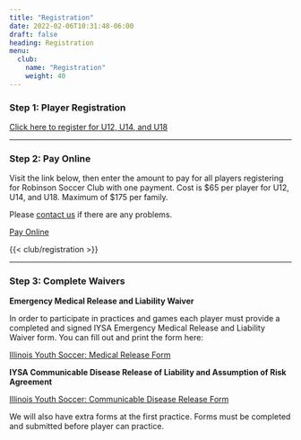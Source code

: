 ```yaml
---
title: "Registration"
date: 2022-02-06T10:31:48-06:00
draft: false
heading: Registration
menu:
  club:
    name: "Registration"
    weight: 40
---
```

### Step 1: Player Registration

[Click here to register for U12, U14, and U18](https://docs.google.com/forms/d/1acCtXPME0oO-pblii8u2UJmDLbMoO3D_AKifIt9JQk0/edit)

---

### Step 2: Pay Online

Visit the link below, then enter the amount to pay for all players registering for Robinson Soccer Club with one payment.  Cost is $65 per player for U12, U14, and U18.  Maximum of $175 per family.

Please [contact us](/club/contact/) if there are any problems.

[Pay Online](https://buy.stripe.com/7sIbKH7Sl9yv9sA000)

{{< club/registration >}}

---

### Step 3: Complete Waivers

**Emergency Medical Release and Liability Waiver**

In order to participate in practices and games each player must provide a completed and signed IYSA Emergency Medical Release and Liability Waiver form.  You can fill out and print the form here:

[Illinois Youth Soccer: Medical Release Form](http://www.illinoisyouthsoccer.org/_files/forms/Medical%20Release%20Form.pdf)

**IYSA Communicable Disease Release of Liability and Assumption of Risk Agreement**

[Illinois Youth Soccer: Communicable Disease Release Form](https://illinoisyouthsoccer.demosphere-secure.com/_files/forms/covid-19-resources/COVID-19%20WAIVER.pdf)

We will also have extra forms at the first practice.  Forms must be completed and submitted before player can practice.
